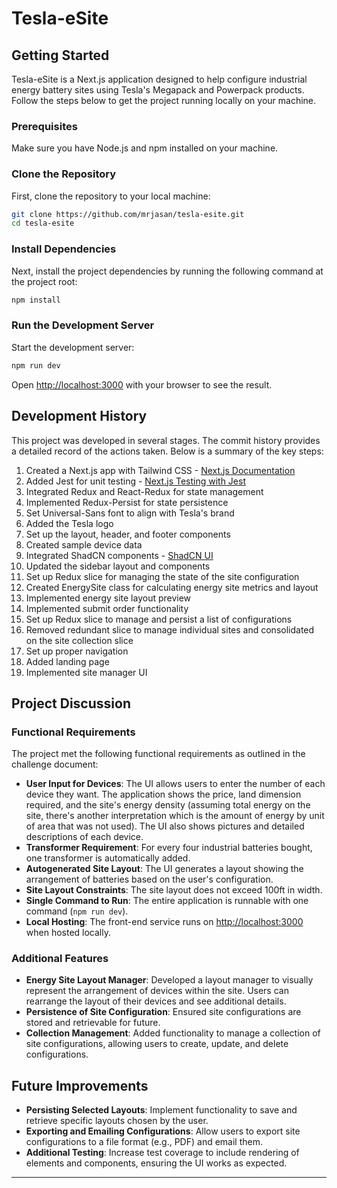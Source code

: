 # Tesla-eSite

## Getting Started

Tesla-eSite is a Next.js application designed to help configure industrial energy battery sites using Tesla's Megapack and Powerpack products. Follow the steps below to get the project running locally on your machine.

### Prerequisites

Make sure you have Node.js and npm installed on your machine.

### Clone the Repository

First, clone the repository to your local machine:

```bash
git clone https://github.com/mrjasan/tesla-esite.git
cd tesla-esite
```

### Install Dependencies

Next, install the project dependencies by running the following command at the project root:

```bash
npm install
```

### Run the Development Server

Start the development server:

```bash
npm run dev
```

Open [http://localhost:3000](http://localhost:3000) with your browser to see the result.

## Development History

This project was developed in several stages. The commit history provides a detailed record of the actions taken. Below is a summary of the key steps:

1. Created a Next.js app with Tailwind CSS - [Next.js Documentation](https://nextjs.org/docs/pages/api-reference/create-next-app)
2. Added Jest for unit testing - [Next.js Testing with Jest](https://nextjs.org/docs/app/building-your-application/testing/jest)
3. Integrated Redux and React-Redux for state management
4. Implemented Redux-Persist for state persistence
5. Set Universal-Sans font to align with Tesla's brand
6. Added the Tesla logo
7. Set up the layout, header, and footer components
8. Created sample device data
9. Integrated ShadCN components - [ShadCN UI](https://ui.shadcn.com/)
10. Updated the sidebar layout and components
11. Set up Redux slice for managing the state of the site configuration
12. Created EnergySite class for calculating energy site metrics and layout
13. Implemented energy site layout preview
14. Implemented submit order functionality
15. Set up Redux slice to manage and persist a list of configurations
16. Removed redundant slice to manage individual sites and consolidated on the site collection slice
17. Set up proper navigation
18. Added landing page
19. Implemented site manager UI

## Project Discussion

### Functional Requirements

The project met the following functional requirements as outlined in the challenge document:

- **User Input for Devices**: The UI allows users to enter the number of each device they want. The application shows the price, land dimension required, and the site's energy density (assuming total energy on the site, there's another interpretation which is the amount of energy by unit of area that was not used). The UI also shows pictures and detailed descriptions of each device.
- **Transformer Requirement**: For every four industrial batteries bought, one transformer is automatically added.
- **Autogenerated Site Layout**: The UI generates a layout showing the arrangement of batteries based on the user's configuration.
- **Site Layout Constraints**: The site layout does not exceed 100ft in width.
- **Single Command to Run**: The entire application is runnable with one command (`npm run dev`).
- **Local Hosting**: The front-end service runs on [http://localhost:3000](http://localhost:3000) when hosted locally.

### Additional Features

- **Energy Site Layout Manager**: Developed a layout manager to visually represent the arrangement of devices within the site. Users can rearrange the layout of their devices and see additional details.
- **Persistence of Site Configuration**: Ensured site configurations are stored and retrievable for future.
- **Collection Management**: Added functionality to manage a collection of site configurations, allowing users to create, update, and delete configurations.

## Future Improvements

- **Persisting Selected Layouts**: Implement functionality to save and retrieve specific layouts chosen by the user.
- **Exporting and Emailing Configurations**: Allow users to export site configurations to a file format (e.g., PDF) and email them.
- **Additional Testing**: Increase test coverage to include rendering of elements and components, ensuring the UI works as expected.

---